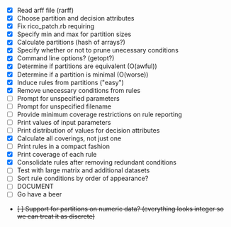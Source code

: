 - [x] Read arff file (rarff)
- [x] Choose partition and decision attributes
- [x] Fix rico_patch.rb requiring
- [x] Specify min and max for partition sizes
- [x] Calculate partitions (hash of arrays?)
- [x] Specify whether or not to prune unecessary conditions
- [x] Command line options? (getopt?)
- [x] Determine if partitions are equivalent (O(awful))
- [x] Determine if a partition is minimal (O(worse))
- [x] Induce rules from partitions ("easy")
- [x] Remove unecessary conditions from rules
- [ ] Prompt for unspecified parameters
- [ ] Prompt for unspecified filename
- [ ] Provide minimum coverage restrictions on rule reporting
- [ ] Print values of input parameters
- [ ] Print distribution of values for decision attributes
- [x] Calculate all coverings, not just one
- [ ] Print rules in a compact fashion
- [x] Print coverage of each rule
- [x] Consolidate rules after removing redundant conditions
- [ ] Test with large matrix and additional datasets
- [ ] Sort rule conditions by order of appearance?
- [ ] DOCUMENT
- [ ] Go have a beer
- ~~[ ] Support for partitions on numeric data? (everything looks integer so we can treat it as discrete)~~
